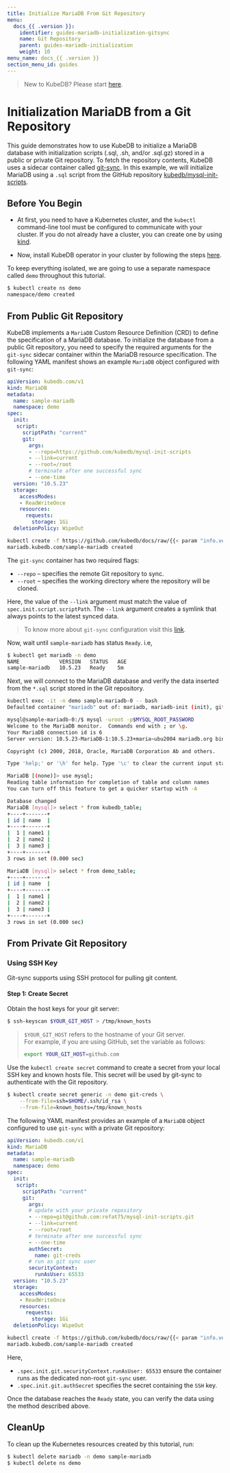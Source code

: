 ```yaml
---
title: Initialize MariaDB From Git Repository
menu:
  docs_{{ .version }}:
    identifier: guides-mariadb-initialization-gitsync
    name: Git Repository
    parent: guides-mariadb-initialization
    weight: 10
menu_name: docs_{{ .version }}
section_menu_id: guides
---
```


> New to KubeDB? Please start [here](/docs/README.md).

# Initialization MariaDB from a Git Repository
This guide demonstrates how to use KubeDB to initialize a MariaDB database with initialization scripts (.sql, .sh, and/or .sql.gz) stored in a public or private Git repository.
To fetch the repository contents, KubeDB uses a sidecar container called [git-sync](https://github.com/kubernetes/git-sync).
In this example, we will initialize MariaDB using a `.sql` script from the GitHub repository [kubedb/mysql-init-scripts](https://github.com/kubedb/mysql-init-scripts).

## Before You Begin

- At first, you need to have a Kubernetes cluster, and the `kubectl` command-line tool must be configured to communicate with your cluster. If you do not already have a cluster, you can create one by using [kind](https://kind.sigs.k8s.io/docs/user/quick-start/).

- Now, install KubeDB operator in your cluster by following the steps [here](/docs/setup/README.md).

To keep everything isolated, we are going to use a separate namespace called `demo` throughout this tutorial.
```bash
$ kubectl create ns demo
namespace/demo created
```

## From Public Git Repository

KubeDB implements a `MariaDB` Custom Resource Definition (CRD) to define the specification of a MariaDB database.
To initialize the database from a public Git repository, you need to specify the required arguments for the `git-sync` sidecar container within the MariaDB resource specification.
The following YAML manifest shows an example `MariaDB` object configured with `git-sync`: 

```yaml
apiVersion: kubedb.com/v1
kind: MariaDB
metadata:
  name: sample-mariadb
  namespace: demo
spec:
  init:
   script:
     scriptPath: "current"
     git:
       args:
       - --repo=https://github.com/kubedb/mysql-init-scripts
       - --link=current
       - --root=/root
       # terminate after one successful sync
       - --one-time 
  version: "10.5.23"
  storage:
    accessModes:
    - ReadWriteOnce
    resources:
      requests:
        storage: 1Gi
  deletionPolicy: WipeOut
```
```bash
kubectl create -f https://github.com/kubedb/docs/raw/{{< param "info.version" >}}/docs/examples/mariadb/initialization/md-git-sync.yaml
mariadb.kubedb.com/sample-mariadb created
```

The `git-sync` container has two required flags: 
 - `--repo`  – specifies the remote Git repository to sync.
 - `--root`  – specifies the working directory where the repository will be cloned.

Here, the value of the `--link` argument must match the value of `spec.init.script.scriptPath`. 
The `--link` argument creates a symlink that always points to the latest synced data. 

> To know more about `git-sync` configuration visit this [link](https://github.com/kubernetes/git-sync).

Now, wait until `sample-mariadb` has status `Ready`. i.e,

```bash
$ kubectl get mariadb -n demo
NAME             VERSION   STATUS   AGE
sample-mariadb   10.5.23   Ready    5m
```

Next, we will connect to the MariaDB database and verify the data inserted from the `*.sql` script stored in the Git repository.

```bash
kubectl exec -it -n demo sample-mariadb-0 -- bash
Defaulted container "mariadb" out of: mariadb, mariadb-init (init), git-sync (init)

mysql@sample-mariadb-0:/$ mysql -uroot -p$MYSQL_ROOT_PASSWORD
Welcome to the MariaDB monitor.  Commands end with ; or \g.
Your MariaDB connection id is 6
Server version: 10.5.23-MariaDB-1:10.5.23+maria~ubu2004 mariadb.org binary distribution

Copyright (c) 2000, 2018, Oracle, MariaDB Corporation Ab and others.

Type 'help;' or '\h' for help. Type '\c' to clear the current input statement.

MariaDB [(none)]> use mysql;
Reading table information for completion of table and column names
You can turn off this feature to get a quicker startup with -A

Database changed
MariaDB [mysql]> select * from kubedb_table;
+----+-------+
| id | name  |
+----+-------+
|  1 | name1 |
|  2 | name2 |
|  3 | name3 |
+----+-------+
3 rows in set (0.000 sec)

MariaDB [mysql]> select * from demo_table;
+----+-------+
| id | name  |
+----+-------+
|  1 | name1 |
|  2 | name2 |
|  3 | name3 |
+----+-------+
3 rows in set (0.000 sec)
```
## From Private Git Repository

### Using SSH Key

Git-sync supports using SSH protocol for pulling git content.

#### Step 1: Create Secret

Obtain the host keys for your git server:

```bash
$ ssh-keyscan $YOUR_GIT_HOST > /tmp/known_hosts
```

> `$YOUR_GIT_HOST` refers to the hostname of your Git server. <br>
> For example, if you are using GitHub, set the variable as follows:
> ```bash
> export YOUR_GIT_HOST=github.com
> ```

Use the `kubectl create secret` command to create a secret from your local SSH key and known hosts file. 
This secret will be used by git-sync to authenticate with the Git repository.

```bash
$ kubectl create secret generic -n demo git-creds \
    --from-file=ssh=$HOME/.ssh/id_rsa \
    --from-file=known_hosts=/tmp/known_hosts
```

The following YAML manifest provides an example of a `MariaDB` object configured to use `git-sync` with a private Git repository:

```yaml
apiVersion: kubedb.com/v1
kind: MariaDB
metadata:
  name: sample-mariadb
  namespace: demo
spec:
  init:
   script:
     scriptPath: "current"
     git:
       args:
       # update with your private repository    
       - --repo=git@github.com:refat75/mysql-init-scripts.git
       - --link=current
       - --root=/root
       # terminate after one successful sync
       - --one-time 
       authSecret:
         name: git-creds
       # run as git sync user 
       securityContext:
         runAsUser: 65533
  version: "10.5.23"
  storage:
    accessModes:
    - ReadWriteOnce
    resources:
      requests:
        storage: 1Gi
  deletionPolicy: WipeOut
```

```bash
kubectl create -f https://github.com/kubedb/docs/raw/{{< param "info.version" >}}/docs/examples/mariadb/initialization/git-sync-private.yaml
mariadb.kubedb.com/sample-mariadb created
```

Here, 
- `.spec.init.git.securityContext.runAsUser: 65533` ensure the container runs as the dedicated non-root `git-sync` user.
- `.spec.init.git.authSecret` specifies the secret containing the `SSH` key.

Once the database reaches the `Ready` state, you can verify the data using the method described above.

## CleanUp

To clean up the Kubernetes resources created by this tutorial, run:

```bash
$ kubectl delete mariadb -n demo sample-mariadb
$ kubectl delete ns demo
```